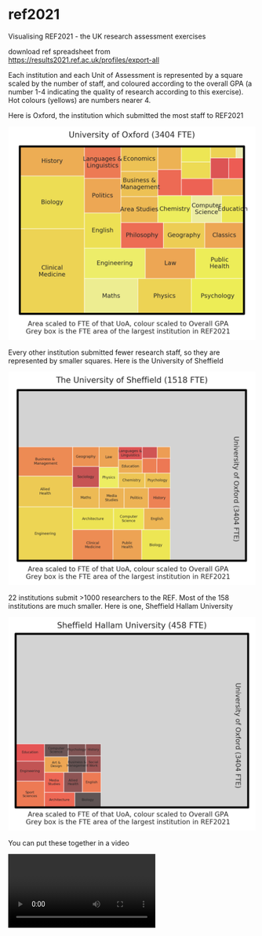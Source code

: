 # ref2021
Visualising REF2021 - the UK research assessment exercises

download ref spreadsheet from 
https://results2021.ref.ac.uk/profiles/export-all

Each institution and each Unit of Assessment is represented by a square scaled by the number of staff, and coloured according to the overall GPA (a number 1-4 indicating the quality of research according to this exercise). Hot colours (yellows) are numbers nearer 4.

Here is Oxford, the institution which submitted the most staff to REF2021

![](https://github.com/tomstafford/ref2021/blob/main/figs/squares/3404_100.png)

Every other institution submitted fewer research staff, so they are represented by smaller squares. Here is the University of Sheffield

![](https://github.com/tomstafford/ref2021/blob/main/figs/squares/1518_123.png)

22 institutions submit >1000 researchers to the REF. Most of the 158 institutions are much smaller. Here is one, Sheffield Hallam University

![](https://github.com/tomstafford/ref2021/blob/main/figs/squares/0458_124.png)


You can put these together in a video

![](https://github.com/tomstafford/ref2021/blob/main/fast.mp4)
